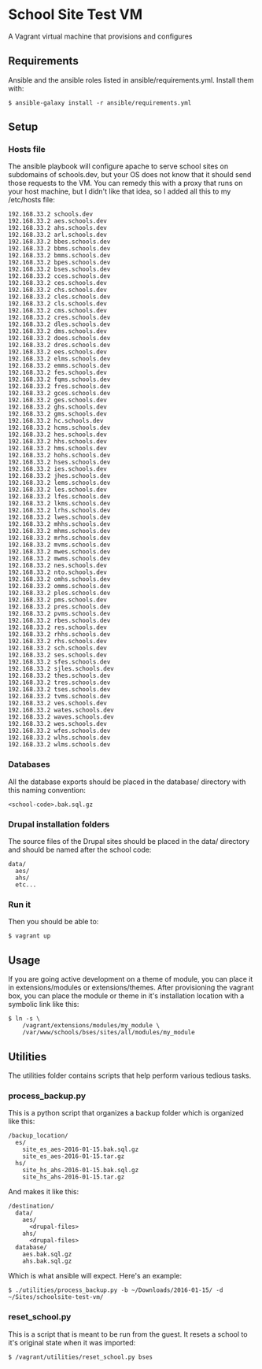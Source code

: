 # School Site Test VM

A Vagrant virtual machine that provisions and configures

## Requirements

Ansible and the ansible roles listed in ansible/requirements.yml. Install them 
with:

```
$ ansible-galaxy install -r ansible/requirements.yml
```

## Setup

### Hosts file

The ansible playbook will configure apache to serve school sites on subdomains
of schools.dev, but your OS does not know that it should send those requests to
the VM. You can remedy this with a proxy that runs on your host machine, but I
didn't like that idea, so I added all this to my /etc/hosts file:

```
192.168.33.2 schools.dev
192.168.33.2 aes.schools.dev
192.168.33.2 ahs.schools.dev
192.168.33.2 arl.schools.dev
192.168.33.2 bbes.schools.dev
192.168.33.2 bbms.schools.dev
192.168.33.2 bmms.schools.dev
192.168.33.2 bpes.schools.dev
192.168.33.2 bses.schools.dev
192.168.33.2 cces.schools.dev
192.168.33.2 ces.schools.dev
192.168.33.2 chs.schools.dev
192.168.33.2 cles.schools.dev
192.168.33.2 cls.schools.dev
192.168.33.2 cms.schools.dev
192.168.33.2 cres.schools.dev
192.168.33.2 dles.schools.dev
192.168.33.2 dms.schools.dev
192.168.33.2 does.schools.dev
192.168.33.2 dres.schools.dev
192.168.33.2 ees.schools.dev
192.168.33.2 elms.schools.dev
192.168.33.2 emms.schools.dev
192.168.33.2 fes.schools.dev
192.168.33.2 fqms.schools.dev
192.168.33.2 fres.schools.dev
192.168.33.2 gces.schools.dev
192.168.33.2 ges.schools.dev
192.168.33.2 ghs.schools.dev
192.168.33.2 gms.schools.dev
192.168.33.2 hc.schools.dev
192.168.33.2 hcms.schools.dev
192.168.33.2 hes.schools.dev
192.168.33.2 hhs.schools.dev
192.168.33.2 hms.schools.dev
192.168.33.2 hohs.schools.dev
192.168.33.2 hses.schools.dev
192.168.33.2 ies.schools.dev
192.168.33.2 jhes.schools.dev
192.168.33.2 lems.schools.dev
192.168.33.2 les.schools.dev
192.168.33.2 lfes.schools.dev
192.168.33.2 lkms.schools.dev
192.168.33.2 lrhs.schools.dev
192.168.33.2 lwes.schools.dev
192.168.33.2 mhhs.schools.dev
192.168.33.2 mhms.schools.dev
192.168.33.2 mrhs.schools.dev
192.168.33.2 mvms.schools.dev
192.168.33.2 mwes.schools.dev
192.168.33.2 mwms.schools.dev
192.168.33.2 nes.schools.dev
192.168.33.2 nto.schools.dev
192.168.33.2 omhs.schools.dev
192.168.33.2 omms.schools.dev
192.168.33.2 ples.schools.dev
192.168.33.2 pms.schools.dev
192.168.33.2 pres.schools.dev
192.168.33.2 pvms.schools.dev
192.168.33.2 rbes.schools.dev
192.168.33.2 res.schools.dev
192.168.33.2 rhhs.schools.dev
192.168.33.2 rhs.schools.dev
192.168.33.2 sch.schools.dev
192.168.33.2 ses.schools.dev
192.168.33.2 sfes.schools.dev
192.168.33.2 sjles.schools.dev
192.168.33.2 thes.schools.dev
192.168.33.2 tres.schools.dev
192.168.33.2 tses.schools.dev
192.168.33.2 tvms.schools.dev
192.168.33.2 ves.schools.dev
192.168.33.2 wates.schools.dev
192.168.33.2 waves.schools.dev
192.168.33.2 wes.schools.dev
192.168.33.2 wfes.schools.dev
192.168.33.2 wlhs.schools.dev
192.168.33.2 wlms.schools.dev
```

### Databases

All the database exports should be placed in the database/ directory with this
naming convention:

```
<school-code>.bak.sql.gz
```

### Drupal installation folders

The source files of the Drupal sites should be placed in the data/ directory and
should be named after the school code:

```
data/
  aes/
  ahs/
  etc...
```

### Run it

Then you should be able to:

```
$ vagrant up
```

## Usage

If you are going active development on a theme of module, you can place it in
extensions/modules or extensions/themes. After provisioning the vagrant box, 
you can place the module or theme in it's installation location with a symbolic
link like this:

```
$ ln -s \
    /vagrant/extensions/modules/my_module \
    /var/www/schools/bses/sites/all/modules/my_module
```

## Utilities

The utilities folder contains scripts that help perform various tedious tasks.

### process_backup.py

This is a python script that organizes a backup folder which is organized like 
this:

```
/backup_location/
  es/
    site_es_aes-2016-01-15.bak.sql.gz
    site_es_aes-2016-01-15.tar.gz
  hs/
    site_hs_ahs-2016-01-15.bak.sql.gz
    site_hs_ahs-2016-01-15.tar.gz 
```

And makes it like this:

```
/destination/
  data/
    aes/
      <drupal-files>
    ahs/
      <drupal-files>
  database/
    aes.bak.sql.gz
    ahs.bak.sql.gz
```

Which is what ansible will expect. Here's an example:

```
$ ./utilities/process_backup.py -b ~/Downloads/2016-01-15/ -d ~/Sites/schoolsite-test-vm/
```

### reset_school.py

This is a script that is meant to be run from the guest. It resets a school to
it's original state when it was imported:

```
$ /vagrant/utilities/reset_school.py bses
```
